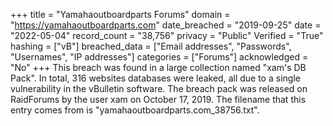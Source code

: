 +++
title = "Yamahaoutboardparts Forums"
domain = "https://yamahaoutboardparts.com"
date_breached = "2019-09-25"
date = "2022-05-04"
record_count = "38,756"
privacy = "Public"
Verified = "True"
hashing = ["vB"]
breached_data = ["Email addresses", "Passwords", "Usernames", "IP addresses"]
categories = ["Forums"]
acknowledged = "No"
+++
This breach was found in a large collection named "xam's DB Pack". In total, 316 websites databases were leaked, all due to a single vulnerability in the vBulletin software. The breach pack was released on RaidForums by the user xam on October 17, 2019. The filename that this entry comes from is "yamahaoutboardparts.com_38756.txt".
